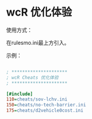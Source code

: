 # wcR 优化体验

使用方式：

在rulesmo.ini最上方引入。

示例：

```ini

; *********************
; wcR Cheats 优化体验
; *********************

[#include]
110=cheats/sov-lchv.ini
150=cheats/no-tech-barrier.ini
175=cheats/d2vehicle0cost.ini

```
